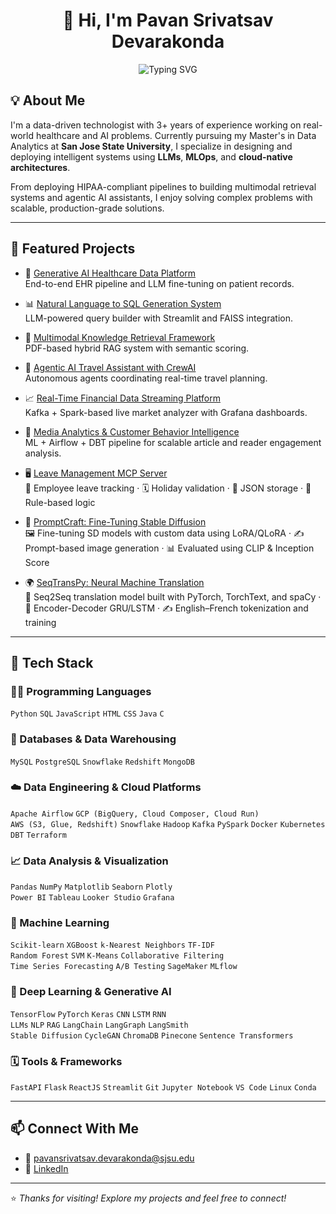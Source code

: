 <h1 align="center">👋 Hi, I'm Pavan Srivatsav Devarakonda</h1>

<p align="center">
  <img src="https://readme-typing-svg.herokuapp.com?font=Fira+Code&size=22&pause=1000&center=true&vCenter=true&width=700&lines=👨‍💻+Data+Scientist+%7C+ML+Engineer+%7C+Cloud+Builder;🚀+Generative+AI+%7C+LLMs+%7C+RAG+Systems;🔗+Data+Pipelines+%7C+MLOps+%7C+AI+Tooling;📊+From+Model+Training+to+Deployment+%7C+Let's+Build!" alt="Typing SVG" />
</p>


## 💡 About Me

I'm a data-driven technologist with 3+ years of experience working on real-world healthcare and AI problems. Currently pursuing my Master's in Data Analytics at **San Jose State University**, I specialize in designing and deploying intelligent systems using **LLMs**, **MLOps**, and **cloud-native architectures**.

From deploying HIPAA-compliant pipelines to building multimodal retrieval systems and agentic AI assistants, I enjoy solving complex problems with scalable, production-grade solutions.

---

## 🚀 Featured Projects

- 🧠 [Generative AI Healthcare Data Platform](https://github.com/PavanDevarakonda/generative-ai-healthcare-data-platform)  
  End-to-end EHR pipeline and LLM fine-tuning on patient records.

- 📊 [Natural Language to SQL Generation System](https://github.com/PavanDevarakonda/-nl-to-sql-generation-system)  
  LLM-powered query builder with Streamlit and FAISS integration.

- 📘 [Multimodal Knowledge Retrieval Framework](https://github.com/PavanDevarakonda/multimodal-knowledge-retrieval)  
  PDF-based hybrid RAG system with semantic scoring.

- 🧳 [Agentic AI Travel Assistant with CrewAI](https://github.com/PavanDevarakonda/agentic-ai-travel-assistant)  
  Autonomous agents coordinating real-time travel planning.

- 📈 [Real-Time Financial Data Streaming Platform](https://github.com/PavanDevarakonda/financial-data-streaming-platform)  
  Kafka + Spark-based live market analyzer with Grafana dashboards.

- 📰 [Media Analytics & Customer Behavior Intelligence](https://github.com/PavanDevarakonda/media-analytics-intelligence)  
  ML + Airflow + DBT pipeline for scalable article and reader engagement analysis.

- 🖥️ [Leave Management MCP Server](https://github.com/PavanDevarakonda/mcp-server)  
  👥 Employee leave tracking · 🗓️ Holiday validation · 💾 JSON storage · 🧪 Rule-based logic

-  🎨 [PromptCraft: Fine-Tuning Stable Diffusion](https://github.com/PavanDevarakonda/promptcraft-stable-diffusion)  
  🖼️ Fine-tuning SD models with custom data using LoRA/QLoRA · ✍️ Prompt-based image generation · 📊 Evaluated using CLIP & Inception Score

- 🌍 [SeqTransPy: Neural Machine Translation](https://github.com/PavanDevarakonda/seqtranspy-nmt)  
  🔁 Seq2Seq translation model built with PyTorch, TorchText, and spaCy · 🧠 Encoder-Decoder GRU/LSTM · ✍️ English–French tokenization and training




---

## 🧰 Tech Stack

### 🧑‍💻 Programming Languages
`Python` `SQL` `JavaScript` `HTML` `CSS` `Java` `C` 

### 📃 Databases & Data Warehousing
`MySQL` `PostgreSQL` `Snowflake` `Redshift` `MongoDB`

### ☁️ Data Engineering & Cloud Platforms
`Apache Airflow` `GCP (BigQuery, Cloud Composer, Cloud Run)`  
`AWS (S3, Glue, Redshift)` `Snowflake` `Hadoop` `Kafka` `PySpark` `Docker` `Kubernetes` `DBT` `Terraform`

### 📈 Data Analysis & Visualization
`Pandas` `NumPy` `Matplotlib` `Seaborn` `Plotly`  
`Power BI` `Tableau` `Looker Studio` `Grafana` 

### 🤖 Machine Learning
`Scikit-learn` `XGBoost` `k-Nearest Neighbors` `TF-IDF`  
`Random Forest` `SVM` `K-Means` `Collaborative Filtering`  
`Time Series Forecasting` `A/B Testing` `SageMaker` `MLflow`

### 🧠 Deep Learning & Generative AI
`TensorFlow` `PyTorch` `Keras` `CNN` `LSTM` `RNN`  
`LLMs` `NLP` `RAG` `LangChain` `LangGraph` `LangSmith`  
`Stable Diffusion` `CycleGAN` `ChromaDB` `Pinecone` `Sentence Transformers` 

### 🗓️ Tools & Frameworks
`FastAPI` `Flask` `ReactJS` `Streamlit` 
`Git` `Jupyter Notebook` `VS Code` `Linux` `Conda` 

---

## 📫 Connect With Me

- 📧 [pavansrivatsav.devarakonda@sjsu.edu](mailto:pavansrivatsav.devarakonda@sjsu.edu)  
- 💼 [LinkedIn](https://linkedin.com/in/pavan-srivatsav)  


---

⭐ *Thanks for visiting! Explore my projects and feel free to connect!*
